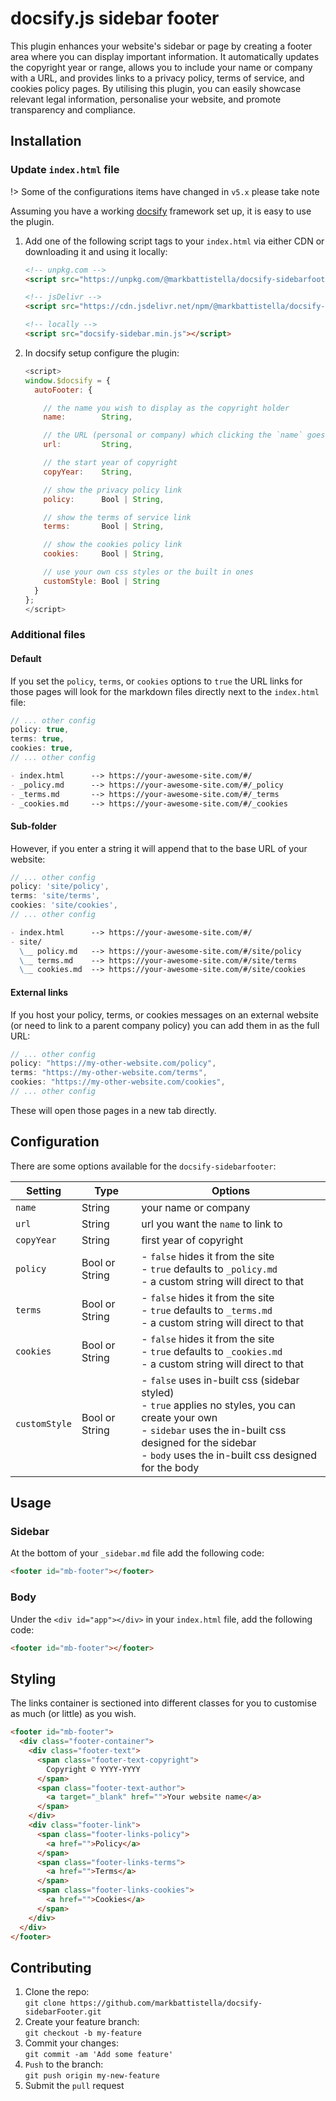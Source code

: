 # docsify.js sidebar footer

This plugin enhances your website's sidebar or page by creating a footer area where you can display important information. It automatically updates the copyright year or range, allows you to include your name or company with a URL, and provides links to a privacy policy, terms of service, and cookies policy pages. By utilising this plugin, you can easily showcase relevant legal information, personalise your website, and promote transparency and compliance.

## Installation

### Update `index.html` file

!> Some of the configurations items have changed in `v5.x` please take note

Assuming you have a working [docsify](https://docsify.js.org/) framework set up, it is easy to use the plugin.

1. Add one of the following script tags to your `index.html` via either CDN or downloading it and using it locally:

    ```html
    <!-- unpkg.com -->
    <script src="https://unpkg.com/@markbattistella/docsify-sidebarfooter@latest"></script>

    <!-- jsDelivr -->
    <script src="https://cdn.jsdelivr.net/npm/@markbattistella/docsify-sidebarfooter@latest"></script>

    <!-- locally -->
    <script src="docsify-sidebar.min.js"></script>
    ```

1. In docsify setup configure the plugin:

    ```js
    <script>
    window.$docsify = {
      autoFooter: {

        // the name you wish to display as the copyright holder
        name:        String,

        // the URL (personal or company) which clicking the `name` goes to
        url:         String,

        // the start year of copyright
        copyYear:    String,

        // show the privacy policy link
        policy:      Bool | String,

        // show the terms of service link
        terms:       Bool | String,

        // show the cookies policy link
        cookies:     Bool | String,

        // use your own css styles or the built in ones
        customStyle: Bool | String
      }
    };
    </script>
    ```

### Additional files

#### Default

If you set the `policy`, `terms`, or `cookies` options to `true` the URL links for those pages will look for the markdown files directly next to the `index.html` file:

```js
// ... other config
policy: true,
terms: true,
cookies: true,
// ... other config
```

```md
- index.html      --> https://your-awesome-site.com/#/
- _policy.md      --> https://your-awesome-site.com/#/_policy
- _terms.md       --> https://your-awesome-site.com/#/_terms
- _cookies.md     --> https://your-awesome-site.com/#/_cookies
```

#### Sub-folder

However, if you enter a string it will append that to the base URL of your website:

```js
// ... other config
policy: 'site/policy',
terms: 'site/terms',
cookies: 'site/cookies',
// ... other config
```

```md
- index.html      --> https://your-awesome-site.com/#/
- site/
  \__ policy.md   --> https://your-awesome-site.com/#/site/policy
  \__ terms.md    --> https://your-awesome-site.com/#/site/terms
  \__ cookies.md  --> https://your-awesome-site.com/#/site/cookies
```

#### External links

If you host your policy, terms, or cookies messages on an external website (or need to link to a parent company policy) you can add them in as the full URL:

```js
// ... other config
policy: "https://my-other-website.com/policy",
terms: "https://my-other-website.com/terms",
cookies: "https://my-other-website.com/cookies",
// ... other config
```

These will open those pages in a new tab directly.

## Configuration

There are some options available for the `docsify-sidebarfooter`:

| Setting       | Type           | Options                            |
|---------------|----------------|------------------------------------|
| `name`        | String         | your name or company               |
| `url`         | String         | url you want the `name` to link to |
| `copyYear`    | String         | first year of copyright            |
| `policy`      | Bool or String | - `false` hides it from the site<br/>- `true` defaults to `_policy.md`<br/>- a custom string will direct to that |
| `terms`       | Bool or String | - `false` hides it from the site<br/>- `true` defaults to `_terms.md`<br/>- a custom string will direct to that |
| `cookies`     | Bool or String | - `false` hides it from the site<br/>- `true` defaults to `_cookies.md`<br/>- a custom string will direct to that |
| `customStyle` | Bool or String | - `false` uses in-built css (sidebar styled)<br/>- `true` applies no styles, you can create your own<br/>- `sidebar` uses the in-built css designed for the sidebar<br/>- `body` uses the in-built css designed for the body |

## Usage

### Sidebar

At the bottom of your `_sidebar.md` file add the following code:

```html
<footer id="mb-footer"></footer>
```

### Body

Under the `<div id="app"></div>` in your `index.html` file, add the following code:

```html
<footer id="mb-footer"></footer>
```

## Styling

The links container is sectioned into different classes for you to customise as much (or little) as you wish.

```html
<footer id="mb-footer">
  <div class="footer-container">
    <div class="footer-text">
      <span class="footer-text-copyright">
        Copyright © YYYY-YYYY
      </span>
      <span class="footer-text-author">
        <a target="_blank" href="">Your website name</a>
      </span>
    </div>
    <div class="footer-link">
      <span class="footer-links-policy">
        <a href="">Policy</a>
      </span>
      <span class="footer-links-terms">
        <a href="">Terms</a>
      </span>
      <span class="footer-links-cookies">
        <a href="">Cookies</a>
      </span>
    </div>
  </div>
</footer>
```

## Contributing

1. Clone the repo:<br>`git clone https://github.com/markbattistella/docsify-sidebarFooter.git`
2. Create your feature branch:<br>`git checkout -b my-feature`
3. Commit your changes:<br>`git commit -am 'Add some feature'`
4. `Push` to the branch:<br>`git push origin my-new-feature`
5. Submit the `pull` request
